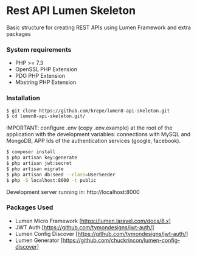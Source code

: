 # Rest API Lumen Skeleton

Basic structure for creating REST APIs using Lumen Framework and extra packages

### System requirements

- PHP >= 7.3
- OpenSSL PHP Extension
- PDO PHP Extension
- Mbstring PHP Extension

### Installation


```sh
$ git clone https://github.com/krepe/lumen8-api-skeleton.git
$ cd lumen8-api-skeleton.git/
```
IMPORTANT: configure .env (copy .env.example) at the root of the application with the development variables: connections with MySQL and MongoDB, APP Ids of the authentication services (google, facebook).
```sh
$ composer install
$ php artisan key:generate
$ php artisan jwt:secret
$ php artisan migrate
$ php artisan db:seed --class=UserSeeder
$ php -S localhost:8000 -t public
```

Development server running in: http://localhost:8000

### Packages Used

- Lumen Micro Framework [https://lumen.laravel.com/docs/8.x]
- JWT Auth [https://github.com/tymondesigns/jwt-auth/]
- Lumen Config Discover [https://github.com/tymondesigns/jwt-auth/]
- Lumen Generator [https://github.com/chuckrincon/lumen-config-discover]

